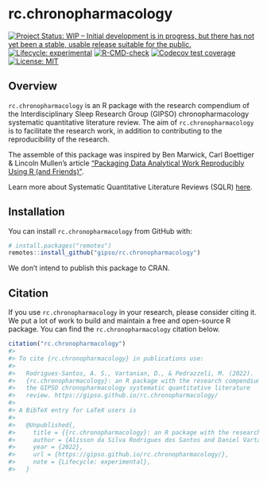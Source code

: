
<!-- README.md is generated from README.Rmd. Please edit that file -->

# rc.chronopharmacology

<!-- badges: start -->

[![Project Status: WIP – Initial development is in progress, but there
has not yet been a stable, usable release suitable for the
public.](https://www.repostatus.org/badges/latest/wip.svg)](https://www.repostatus.org/#wip)
[![Lifecycle:
experimental](https://img.shields.io/badge/lifecycle-experimental-orange.svg)](https://lifecycle.r-lib.org/articles/stages.html#experimental)
[![R-CMD-check](https://github.com/gipso/rc.chronopharmacology/workflows/R-CMD-check/badge.svg)](https://github.com/gipso/rc.chronopharmacology/actions)
[![Codecov test
coverage](https://codecov.io/gh/gipso/rc.chronopharmacology/branch/main/graph/badge.svg)](https://codecov.io/gh/gipso/rc.chronopharmacology?branch=main)
[![License:
MIT](https://img.shields.io/badge/license-MIT-green)](https://choosealicense.com/licenses/mit/)
<!-- badges: end -->

## Overview

`rc.chronopharmacology` is an R package with the research compendium of
the Interdisciplinary Sleep Research Group (GIPSO) chronopharmacology
systematic quantitative literature review. The aim of
`rc.chronopharmacology` is to facilitate the research work, in addition
to contributing to the reproducibility of the research.

The assemble of this package was inspired by Ben Marwick, Carl Boettiger
& Lincoln Mullen’s article [“Packaging Data Analytical Work Reproducibly
Using R (and Friends)”](https://doi.org/10.1080/00031305.2017.1375986).

Learn more about Systematic Quantitative Literature Reviews (SQLR)
[here](https://www.griffith.edu.au/griffith-sciences/school-environment-science/research/systematic-quantitative-literature-review).

## Installation

You can install `rc.chronopharmacology` from GitHub with:

``` r
# install.packages("remotes")
remotes::install_github("gipso/rc.chronopharmacology")
```

We don’t intend to publish this package to CRAN.

## Citation

If you use `rc.chronopharmacology` in your research, please consider
citing it. We put a lot of work to build and maintain a free and
open-source R package. You can find the `rc.chronopharmacology` citation
below.

``` r
citation("rc.chronopharmacology")
#> 
#> To cite {rc.chronopharmacology} in publications use:
#> 
#>   Rodrigues-Santos, A. S., Vartanian, D., & Pedrazzoli, M. (2022).
#>   {rc.chronopharmacology}: an R package with the research compendium of
#>   the GIPSO chronopharmacology systematic quantitative literature
#>   review. https://gipso.github.io/rc.chronopharmacology/
#> 
#> A BibTeX entry for LaTeX users is
#> 
#>   @Unpublished{,
#>     title = {{rc.chronopharmacology}: an R package with the research compendium of the GIPSO chronopharmacology systematic quantitative literature review},
#>     author = {Alisson da Silva Rodrigues dos Santos and Daniel Vartanian and Mario Pedrazzoli},
#>     year = {2022},
#>     url = {https://gipso.github.io/rc.chronopharmacology/},
#>     note = {Lifecycle: experimental},
#>   }
```
